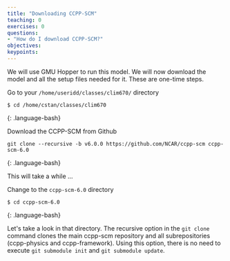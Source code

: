 ```yaml
---
title: "Downloading CCPP-SCM"
teaching: 0
exercises: 0 
questions:
- "How do I download CCPP-SCM?"
objectives:
keypoints:
---
```


We will use GMU Hopper to run this model.
We will now download the model and all the setup files needed for it. These are one-time steps.

Go to your `/home/useridd/classes/clim670/` directory 
~~~
$ cd /home/cstan/classes/clim670
~~~
{: .language-bash}

Download the CCPP-SCM from Github
~~~
git clone --recursive -b v6.0.0 https://github.com/NCAR/ccpp-scm ccpp-scm-6.0 
~~~
{: .language-bash}

This will take a while ...

Change to the `ccpp-scm-6.0` directory
~~~
$ cd ccpp-scm-6.0
~~~
{: .language-bash}

Let's take a look in that directory. 
The recursive option in the `git clone` command clones the main ccpp-scm repository and all subrepositories (ccpp-physics and ccpp-framework). Using this option, there is no need to execute `git submodule init` and `git submodule update`.
